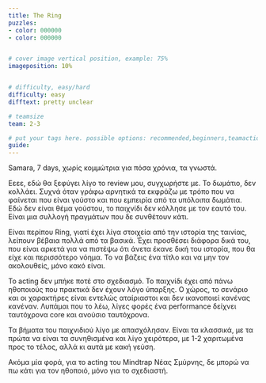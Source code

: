 ```yaml
---
title: The Ring
puzzles:
- color: 000000
- color: 000000


# cover image vertical position, example: 75%
imageposition: 10%


# difficulty, easy/hard
difficulty: easy
difftext: pretty unclear

# teamsize
team: 2-3

# put your tags here. possible options: recommended,beginners,teamaction,duet
guide: 
---
```

Samara, 7 days, χωρίς κομμώτρια για πόσα χρόνια, τα γνωστά. 

Εεεε, εδώ θα ξεφύγει λίγο το review μου, συγχωρήστε με. Το δωμάτιο, δεν κολλάει. Συχνά όταν γράφω αρνητικά τα εκφράζω με τρόπο που να φαίνεται 
που είναι γούστο και που εμπειρία από τα υπόλοιπα δωμάτια. Εδώ δεν είναι θέμα γούστου, το παιχνίδι δεν κόλλησε με τον εαυτό του. 
Είναι μια συλλογή πραγμάτων που δε συνθέτουν κάτι.

Είναι περίπου Ring, γιατί έχει λίγα στοιχεία από την ιστορία της ταινίας, λείπουν βέβαια πολλά από τα βασικά. Έχει προσθέσει διάφορα δικά του, 
που είναι αρκετά για να πιστέψω ότι άνετα έκανε δική του ιστορία, που θα είχε και περισσότερο νόημα. Το να βάζεις ένα τίτλο και να μην τον ακολουθείς, μόνο κακό είναι.

Το acting δεν μπήκε ποτέ στο σχεδιασμό. Το παιχνίδι έχει από πάνω ηθοποιούς που πρακτικά δεν έχουν λόγο ύπαρξης. Ο χώρος, το σενάριο και 
οι χαρακτήρες είναι εντελώς αταίριαστοι και δεν ικανοποιεί κανένας κανέναν. Λυπάμαι που το λέω, λίγες φορές ένα performance δείχνει ταυτόχρονα core και ανούσιο ταυτόχρονα.

Τα βήματα του παιχνιδιού λίγο με απασχόλησαν. Είναι τα κλασσικά, με τα πρώτα να είναι τα συνηθισμένα και λίγο χειρότερα, με 1-2 χαριτωμένα
 προς το τέλος, αλλά κι αυτά με κακή γεύση.
 
Ακόμα μία φορά, για το acting του Mindtrap Νέας Σμύρνης, δε μπορώ να πω κάτι για τον ηθοποιό, μόνο για το σχεδιαστή.
